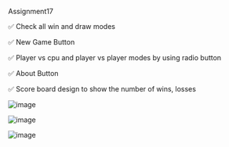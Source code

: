  Assignment17
 
 
✅ Check all win and draw modes

✅ New Game Button

✅ Player vs cpu and player vs player modes by using radio button

✅ About Button

✅ Score board design to show the number of wins, losses


![image](https://user-images.githubusercontent.com/76538787/156029076-8eaa4be4-76c4-478a-be44-d9695c545bbd.png)


![image](https://user-images.githubusercontent.com/76538787/156029152-13556ac8-e694-4395-9654-04970e5d5fee.png)


![image](https://user-images.githubusercontent.com/76538787/156029308-e2244e9a-6c45-422b-9408-4ea0240e3a6e.png)


